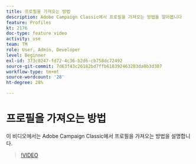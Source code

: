 ```yaml
---
title: 프로필을 가져오는 방법
description: Adobe Campaign Classic에서 프로필을 가져오는 방법을 알아봅니다
feature: Profiles
kt: 2176
doc-type: feature video
activity: use
team: TM
role: User, Admin, Developer
level: Beginner
exl-id: 373c0247-fd72-4c36-b2d6-cb758dc72492
source-git-commit: 7d63f43c26182bd7ffb618392463283da0b3d307
workflow-type: tm+mt
source-wordcount: '28'
ht-degree: 28%

---
```


# 프로필을 가져오는 방법

이 비디오에서는 Adobe Campaign Classic에서 프로필을 가져오는 방법을 설명합니다.

>[!VIDEO](https://video.tv.adobe.com/v/25608?quality=12)
